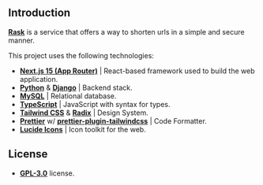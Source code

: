 ## Introduction

[**Rask**](https://rask.rguixaro.dev) is a service that offers a way to shorten urls
in a simple and secure manner.

This project uses the following technologies:

-   [**Next.js 15 (App Router)**](https://nextjs.org) | React-based framework used to
    build the web application.
-   [**Python**](https://python.org) & [**Django**](https://djangoproject.com/) |
    Backend stack.
-   [**MySQL**](https://mysql.com/) | Relational database.
-   [**TypeScript**](https://www.typescriptlang.org/) | JavaScript with syntax for
    types.
-   [**Tailwind CSS**](https://tailwindcss.com) &
    [**Radix**](https://radix-ui.com) | Design System.
-   [**Prettier**](https://prettier.io) w/
    [**prettier-plugin-tailwindcss**](https://github.com/tailwindlabs/prettier-plugin-tailwindcss)
    | Code Formatter.
-   [**Lucide Icons**](https://lucide.dev) | Icon toolkit for the web.

## License

-   [**GPL-3.0**](https://github.com/rguixaro/rask-backend/blob/main/LICENSE) license.
